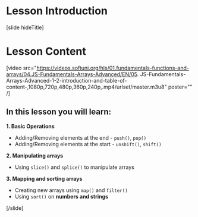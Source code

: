 # Lesson Introduction

[slide hideTitle]
# Lesson Content

[video src="https://videos.softuni.org/hls/01.fundamentals-functions-and-arrays/04.JS-Fundamentals-Arrays-Advanced/EN/05. JS-Fundamentals-Arrays-Advanced-1-2-introduction-and-table-of-content-,1080p,720p,480p,360p,240p,.mp4/urlset/master.m3u8" poster="" /]

## In this lesson you will learn:

**1. Basic Operations**

- Adding/Removing elements at the end - `push()`, `pop()`
- Adding/Removing elements at the start - `unshift()`, `shift()`

**2. Manipulating arrays**

- Using `slice()` and `splice()` to manipulate arrays

**3. Mapping and sorting arrays**

- Creating new arrays using `map()` and `filter()`
- Using `sort()` on **numbers and strings**

[/slide]
